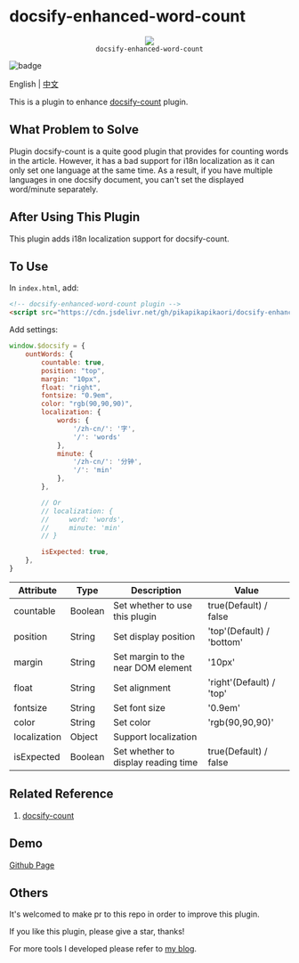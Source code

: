 # docsify-enhanced-word-count

<p align="center">
  <img src="https://docsify.js.org/_media/icon.svg" />
  <br />
  <code>docsify-enhanced-word-count</code>
</p>

![badge](https://img.shields.io/github/last-commit/pikapikapikaori/docsify-enhanced-word-count)

English | [中文](README_zh-cn.md)

This is a plugin to enhance [docsify-count](https://github.com/827652549/docsify-count) plugin.

## What Problem to Solve

Plugin docsify-count is a quite good plugin that provides for counting words in the article. However, it has a bad support for i18n localization as it can only set one language at the same time. As a result, if you have multiple languages in one docsify document, you can't set the displayed word/minute separately.

## After Using This Plugin

This plugin adds i18n localization support for docsify-count.

## To Use

In `index.html`, add:

```html
<!-- docsify-enhanced-word-count plugin -->
<script src="https://cdn.jsdelivr.net/gh/pikapikapikaori/docsify-enhanced-word-count/src/countWords.js"></script>
```

Add settings:

```js
window.$docsify = {
    ountWords: {
        countable: true,
        position: "top",
        margin: "10px",
        float: "right",
        fontsize: "0.9em",
        color: "rgb(90,90,90)",
        localization: {
            words: {
                '/zh-cn/': '字',
                '/': 'words'
            },
            minute: {
                '/zh-cn/': '分钟',
                '/': 'min'
            },
        },

        // Or
        // localization: {
        //     word: 'words',
        //     minute: 'min'
        // }

        isExpected: true,
    },
}
```

| Attribute    | Type    | Description                          | Value                     |
| ------------ | ------- | ------------------------------------ | ------------------------- |
| countable    | Boolean | Set whether to use this plugin       | true(Default) / false     |
| position     | String  | Set display position                 | 'top'(Default) / 'bottom' |
| margin       | String  | Set margin to the near DOM element   | '10px'                    |
| float        | String  | Set alignment                        | 'right'(Default) / 'top'  |
| fontsize     | String  | Set font size                        | '0.9em'                   |
| color        | String  | Set color                            | 'rgb(90,90,90)'           |
| localization | Object  | Support localization                 |                           |
| isExpected   | Boolean | Set whether to  display reading time | true(Default) / false     |

## Related Reference

1. [docsify-count](https://github.com/827652549/docsify-count)

## Demo

[Github Page](https://pikapikapikaori.github.io/docsify-enhanced-word-count/)

## Others

It's welcomed to make pr to this repo in order to improve this plugin.

If you like this plugin, please give a star, thanks!

For more tools I developed please refer to [my blog](https://pikapikapikaori.github.io/pikapikapi-blog/#/en-us/ITtech/).
